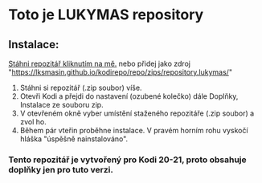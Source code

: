 # Toto je LUKYMAS repository

## Instalace:
[Stáhni repozitář kliknutím na mě.](repo/zips/repository.lukymas/repository.lukymas-1.4.zip)
nebo přidej jako zdroj "https://lksmasin.github.io/kodirepo/repo/zips/repository.lukymas/"

1. Stáhni si repozitář (.zip soubor) víše.
2. Otevři Kodi a přejdi do nastavení (ozubené kolečko) dále Doplňky, Instalace ze souboru zip.
3. V otevřeném okně vyber umístění staženého repozitáře (.zip soubor) a zvol ho.
4. Během pár vteřin proběhne instalace. V pravém horním rohu vyskočí hláška "úspěšně nainstalováno".

### Tento repozitář je vytvořený pro Kodi 20-21, proto obsahuje doplňky jen pro tuto verzi.
